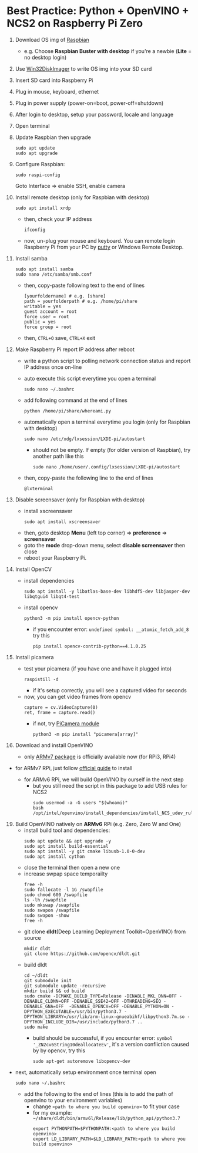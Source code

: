 # Best Practice: Python + OpenVINO + NCS2 on Raspberry Pi Zero
1. Download OS img of [Raspbian](https://www.raspberrypi.org/downloads/raspbian/)
   - e.g.   Choose **Raspbian Buster with desktop** if you're a newbie (**Lite** = no desktop login)
2. Use [Win32DiskImager](https://sourceforge.net/projects/win32diskimager/) to write OS img into your SD card
3. Insert SD card into Raspberry Pi
4. Plug in mouse, keyboard, ethernet
5. Plug in power supply (power-on=boot, power-off=shutdown)
6. After login to desktop, setup your password, locale and language
7. Open terminal
8. Update Raspbian then upgrade
	```
	sudo apt update
	sudo apt upgrade
	```
9. Configure Raspbian:
	```
	sudo raspi-config
	```
   Goto Interface => enable SSH, enable camera
10. Install remote desktop (only for Raspbian with desktop)
	```
	sudo apt install xrdp
	``` 
	- then, check your IP address
		```
		ifconfig
		```
	- now, un-plug your mouse and keyboard. You can remote login Raspberry Pi from your PC by [putty](https://www.putty.org/) or Windows Remote Desktop.
	
13. Install samba
	```
	sudo apt install samba
	sudo nano /etc/samba/smb.conf
	```
	- then, copy-paste following text to the end of lines
		```
		[yourfoldername] # e.g. [share]
		path = yourfolderpath # e.g. /home/pi/share
		writable = yes
		guest account = root
		force user = root
		public = yes
		force group = root
		```
	- then, ```CTRL+O``` save, ```CTRL+X``` exit
14. Make Raspberry Pi report IP address after reboot
	- write a python script to polling network connection status and report IP address once on-line
	- auto execute this script everytime you open a terminal
		```
		sudo nano ~/.bashrc
		```
	- add following command at the end of lines
		```
		python /home/pi/share/whereami.py
		```
	- automatically open a terminal everytime you login (only for Raspbian with desktop)
		```
		sudo nano /etc/xdg/lxsession/LXDE-pi/autostart
		```
		
		- should not be empty. If empty (for older version of Raspbian), try another path like this
			```
			sudo nano /home/user/.config/lxsession/LXDE-pi/autostart
			```
		
	- then, copy-paste the following line to the end of lines
		``` 
		@lxterminal
		```
15. Disable screensaver (only for Raspbian with desktop)
	- install xscreensaver
		```
		sudo apt install xscreensaver
		```
	- then, goto desktop **Menu** (left top corner) => **preference** => **screensaver**
	- goto the **mode** drop-down menu, select **disable screensaver** then close
	- reboot your Raspberry Pi.
16. Install OpenCV
	- install dependencies
		```
		sudo apt install -y libatlas-base-dev libhdf5-dev libjasper-dev libqtgui4 libqt4-test
		```
	- install opencv
		```
		python3 -m pip install opencv-python
		```
		- if you encounter error: ```undefined symbol: __atomic_fetch_add_8``` try this
			``` 
			pip install opencv-contrib-python==4.1.0.25
			```
17. Install picamera
	- test your picamera (if you have one and have it plugged into)
		```
		raspistill -d
		```
		- if it's setup correctly, you will see a captured video for seconds
	- now, you can get video frames from opencv 
		```
		capture = cv.VideoCapture(0)
		ret, frame = capture.read()
		```
		- if not, try [PiCamera module](https://stackoverflow.com/questions/34026097/using-a-pi-camera-module-with-opencv-python)
			```
			python3 -m pip install "picamera[array]"
			```
18. Download and install OpenVINO
	- only [ARMv7 package](https://download.01.org/opencv/2020/openvinotoolkit) is officially available now (for RPi3, RPi4)
  - for ARMv7 RPi, just follow [official guide](https://docs.openvinotoolkit.org/latest/_docs_install_guides_installing_openvino_raspbian.html) to install
	
	- for ARMv6 RPi, we will build OpenVINO by ourself in the next step
		- but you still need the script in this package to add USB rules for NCS2
			```
			sudo usermod -a -G users "$(whoami)"
			bash /opt/intel/openvino/install_dependencies/install_NCS_udev_rules.sh
			```
19. Build OpenVINO natively on **ARMv6** RPi (e.g. Zero, Zero W and One)
	- install build tool and dependencies:
		```
		sudo apt update && apt upgrade -y
		sudo apt install build-essential
		sudo apt install -y git cmake libusb-1.0-0-dev
		sudo apt install cython
		```
	- close the terminal then open a new one
	- increase swpap space temporailty
		```
		free -h
		sudo fallocate -l 1G /swapfile
		sudo chmod 600 /swapfile
		ls -lh /swapfile
		sudo mkswap /swapfile
		sudo swapon /swapfile
		sudo swapon -show
		free -h
		```
	- git clone **dldt**(Deep Learning Deployment Toolkit=OpenVINO) from source
		```
		mkdir dldt
		git clone https://github.com/opencv/dldt.git
		```
	- build dldt
		```
		cd ~/dldt
		git submodule init
		git submodule update -recursive
		mkdir build && cd build
		sudo cmake -DCMAKE_BUILD_TYPE=Release -DENABLE_MKL_DNN=OFF -DENABLE_CLDNN=OFF -DENABLE_SSE42=OFF -DTHREADING=SEQ -DENABLE_GNA=OFF  -DENABLE_OPENCV=OFF -DENABLE_PYTHON=ON -DPYTHON_EXECUTABLE=/usr/bin/python3.7 -DPYTHON_LIBRARY=/usr/lib/arm-linux-gnueabihf/libpython3.7m.so -DPYTHON_INCLUDE_DIR=/usr/include/python3.7 ..
		sudo make
		```
		- build should be successful, if you encounter error: ```symbol '_ZN2cv6String10deallocateEv'```, it's a version confliction caused by by opencv, try this
			```
			sudo apt-get autoremove libopencv-dev
			```
- next, automatically setup environment once terminal open
	```
	sudo nano ~/.bashrc
	```
	- add the following to the end of lines (this is to add the path of openvino to your environment variables)
	  - change ```<path to where you build openvino>``` to fit your case
	  - for my example: ```~/share/dldt/bin/armv6l/Release/lib/python_api/python3.7```
		```
		export PYTHONPATH=$PYTHONPATH:<path to where you build openvino>
		export LD_LIBRARY_PATH=$LD_LIBRARY_PATH:<path to where you build openvino>
		```


		





